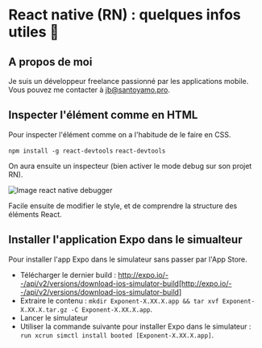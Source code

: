 # React native (RN) : quelques infos utiles 📱

## A propos de moi

Je suis un développeur freelance passionné par les applications mobile. Vous pouvez me contacter à jb@santoyamo.pro.

## Inspecter l'élément comme en HTML

Pour inspecter l'élément comme on a l'habitude de le faire en CSS.

`npm install -g react-devtools`
`react-devtools`

On aura ensuite un inspecteur (bien activer le mode debug sur son projet RN).

![Image react native debugger](https://screen.chauvin.tech/React_Developer_Tools_2018-10-19_14-41-01.png)

Facile ensuite de modifier le style, et de comprendre la structure des éléments React.

## Installer l'application Expo dans le simualteur

Pour installer l'app Expo dans le simulateur sans passer par l'App Store.
- Télécharger le dernier build : http://expo.io/--/api/v2/versions/download-ios-simulator-build[http://expo.io/--/api/v2/versions/download-ios-simulator-build]
- Extraire le contenu : `mkdir Exponent-X.XX.X.app && tar xvf Exponent-X.XX.X.tar.gz -C Exponent-X.XX.X.app`. 
- Lancer le simulateur 
- Utiliser la commande suivante pour installer Expo dans le simulateur : `run xcrun simctl install booted [Exponent-X.XX.X.app]`.
